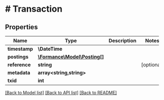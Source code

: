 # # Transaction

## Properties

Name | Type | Description | Notes
------------ | ------------- | ------------- | -------------
**timestamp** | **\DateTime** |  |
**postings** | [**\Formance\Model\Posting[]**](Posting.md) |  |
**reference** | **string** |  | [optional]
**metadata** | **array<string,string>** |  |
**txid** | **int** |  |

[[Back to Model list]](../../README.md#models) [[Back to API list]](../../README.md#endpoints) [[Back to README]](../../README.md)
